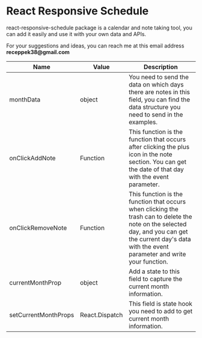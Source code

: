 # React Responsive Schedule

react-responsive-schedule package is a calendar and note taking tool, you can add it easily and use it with your own data and APIs.

For your suggestions and ideas, you can reach me at this email address __receppek38@gmail.com__

| Name     | Value     | Description     |
|--------------|--------------|--------------|
| monthData | object | You need to send the data on which days there are notes in this field, you can find the data structure you need to send in the examples. |
| onClickAddNote | Function | This function is the function that occurs after clicking the plus icon in the note section. You can get the date of that day with the event parameter. |
| onClickRemoveNote | Function | This function is the function that occurs when clicking the trash can to delete the note on the selected day, and you can get the current day's data with the event parameter and write your function. |
| currentMonthProp | object | Add a state to this field to capture the current month information. |
| setCurrentMonthProps | React.Dispatch | This field is state hook you need to add to get current month information. |